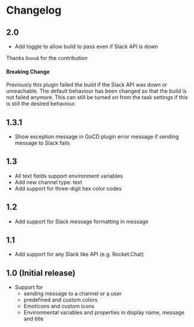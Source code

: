 Changelog
===========

2.0
---

 * Add toggle to allow build to pass even if Slack API is down
   
 Thanks `DonoA` for the contribution

#### Breaking Change

 Previously this plugin failed the build if the Slack API was down or unreachable. The default
 behaviour has been changed so that the build is not failed anymore. This can still be turned on
 from the task settings if this is still the desired behaviour.
 
1.3.1
-----

 * Show exception message in GoCD plugin error message if sending message to Slack fails

1.3
---

 * All text fields support environment variables
 * Add new channel type: text
 * Add support for three-digit hex color codes

1.2
---

 * Add support for Slack message formatting in message

1.1
---

 * Add support for any Slack like API (e.g. Rocket.Chat)

1.0 (Initial release)
---------------------

 * Support for
   * sending message to a channel or a user
   * predefined and custom colors
   * Emoticons and custom icons
   * Environmental variables and properties in display name, message and title